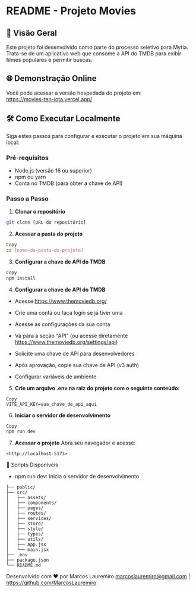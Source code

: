 # README - Projeto Movies

## 📌 Visão Geral

Este projeto foi desenvolvido como parte do processo seletivo para Mytia. Trata-se de um aplicativo web que consome a API do TMDB para exibir filmes populares e permitir buscas.

## 🌐 Demonstração Online

Você pode acessar a versão hospedada do projeto em:  
<https://movies-ten-iota.vercel.app/>

## 🛠 Como Executar Localmente

Siga estes passos para configurar e executar o projeto em sua máquina local:

### Pré-requisitos

- Node.js (versão 16 ou superior)
- npm ou yarn
- Conta no TMDB (para obter a chave de API)

### Passo a Passo

1. **Clonar o repositório**

```bash
git clone [URL do repositório]
```

2. **Acessar a pasta do projeto**

```bash
Copy
cd [nome-da-pasta-do-projeto]
```

3. **Configurar a chave de API do TMDB**

```bash
Copy
npm install
```

4. **Configurar a chave de API do TMDB**

- Acesse <https://www.themoviedb.org/>

- Crie uma conta ou faça login se já tiver uma

- Acesse as configurações da sua conta

- Vá para a seção "API" (ou acesse diretamente <https://www.themoviedb.org/settings/api>)

- Solicite uma chave de API para desenvolvedores

- Após aprovação, copie sua chave de API (v3 auth)

- Configurar variáveis de ambiente

5. **Crie um arquivo .env na raiz do projeto com o seguinte conteúdo:**

```env
Copy
VITE_API_KEY=sua_chave_de_api_aqui
```

6. **Iniciar o servidor de desenvolvimento**

```bash
Copy
npm run dev
```

7. **Acessar o projeto**
Abra seu navegador e acesse:

```Copy
<http://localhost:5173>
```

🚀 Scripts Disponíveis

- npm run dev: Inicia o servidor de desenvolvimento

```Copy
├── public/
├── src/
│   ├── assets/
│   ├── components/
│   ├── pages/
│   ├── routes/
│   ├── services/
│   ├── store/
│   ├── style/
│   ├── types/
│   ├── utils/
│   ├── App.jsx
│   └── main.jsx
├── .env
├── package.json
└── README.md
```

Desenvolvido com ❤️ por Marcos Lauremiro
<marcoslauremiro@gmail.com> | <https://github.com/MarcosLauremiro>

